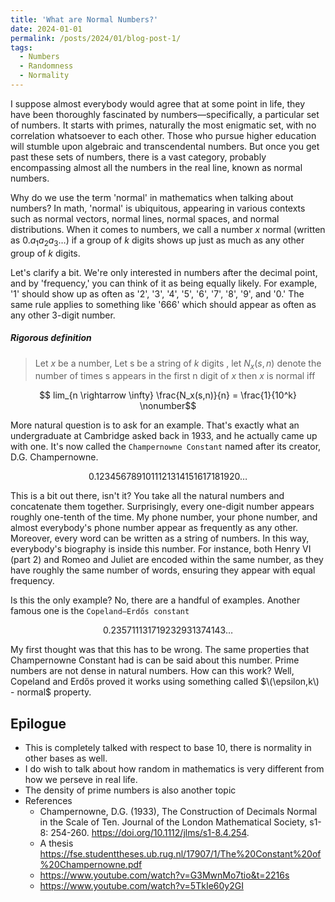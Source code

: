 ```yaml
---
title: 'What are Normal Numbers?'
date: 2024-01-01
permalink: /posts/2024/01/blog-post-1/
tags:
  - Numbers
  - Randomness 
  - Normality 
---
```




I suppose almost everybody would agree that at some point in life, they have been thoroughly fascinated by numbers—specifically, a particular set of numbers. It starts with primes, naturally the most enigmatic set, with no correlation whatsoever to each other. Those who pursue higher education will stumble upon algebraic and transcendental numbers. But once you get past these sets of numbers, there is a vast category, probably encompassing almost all the numbers in the real line, known as normal numbers.

Why do we use the term 'normal' in mathematics when talking about numbers? In math, 'normal' is ubiquitous, appearing in various contexts such as normal vectors, normal lines, normal spaces, and normal distributions. When it comes to numbers, we call a number $x$ normal (written as $0.a_1a_2a_3\ldots$) if a group of $k$ digits shows up just as much as any other group of $k$ digits.

Let's clarify a bit. We're only interested in numbers after the decimal point, and by 'frequency,' you can think of it as being equally likely. For example, '1' should show up as often as '2', '3', '4', '5', '6', '7', '8', '9', and '0.' The same rule applies to something like '666' which should appear as often as any other 3-digit number.

#####  Rigorous definition
>Let $x$ be a number, Let s be a string of $k$ digits , let $N_x(s,n)$ denote the number of times s appears in the first n digit of $x$ then $x$ is normal iff

$$ lim_{n \rightarrow \infty} \frac{N_x(s,n)}{n} = \frac{1}{10^k} \nonumber$$

More natural question is to ask for an example. That's exactly what an undergraduate at Cambridge asked back in 1933, and he actually came up with one. It's now called the `Champernowne Constant` named after its creator, D.G. Champernowne.

$$ 0.1234567891011121314151617181920\ldots \nonumber$$ 

This is a bit out there, isn't it? You take all the natural numbers and concatenate them together. Surprisingly, every one-digit number appears roughly one-tenth of the time. My phone number, your phone number, and almost everybody's phone number appear as frequently as any other. Moreover, every word can be written as a string of numbers. In this way, everybody's biography is inside this number. For instance, both Henry VI (part 2) and Romeo and Juliet are encoded within the same number, as they have roughly the same number of words, ensuring they appear with equal frequency. 

Is this the only example? No, there are a handful of examples. Another famous one is the `Copeland–Erdős constant`

$$ 0.235711131719232931374143\ldots$$

My first thought was that this has to be wrong. The same properties that Champernowne Constant had is can be said about this number. Prime numbers are not dense in natural numbers. How can this work? Well, Copeland and Erdős proved it works using something called $\(\epsilon,k\) - normal$ property.



## Epilogue 

* This is completely talked with respect to base 10, there is normality in other bases as well.
* I do wish to talk about how random in mathematics is very different from how we perseve in real life.
* The density of prime numbers is also another topic
* References
  * Champernowne, D.G. (1933), The Construction of Decimals Normal in the Scale of Ten. Journal of the London Mathematical Society, s1-8: 254-260. https://doi.org/10.1112/jlms/s1-8.4.254.
  * A thesis https://fse.studenttheses.ub.rug.nl/17907/1/The%20Constant%20of%20Champernowne.pdf
  * https://www.youtube.com/watch?v=G3MwnMo7tio&t=2216s
  * https://www.youtube.com/watch?v=5TkIe60y2GI
